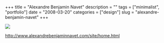 +++
title = "Alexandre Benjamin Navet"
description = ""
tags = ["minimalist", "portfolio"]
date = "2008-03-20"
categories = ["design"]
slug = "alexandre-benjamin-navet"
+++


 

  <div id="screens-thumbs" class="clearfix">
    <div class="txt-center" id="design-submission"><a href="http://www.alexandrebenjaminnavet.com/site/home.html"><img id='bluga-thumbnail-814' class='bluga-thumbnail large' src='/media/bluga/
wt47f2790084951_0.jpg'/></a></div>  
  </div>   
<p><a href="http://www.alexandrebenjaminnavet.com/site/home.html">http://www.alexandrebenjaminnavet.com/site/home.html</a></p>





